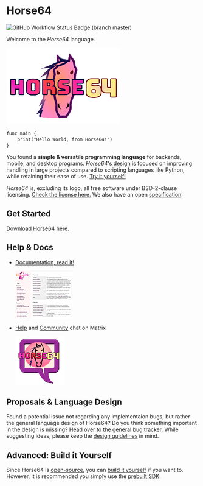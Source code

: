 
Horse64
=======

![GitHub Workflow Status Badge (branch master)](
    https://img.shields.io/github/workflow/status/horse64/horse64/Basic%20build%20and%20test/master?label=build%20and%20tests&style=flat-square
)

Welcome to the *Horse64* language.

[![logo](misc/logo-readme.png)](https://horse64.org)

```
func main {
    print("Hello World, from Horse64!")
}
```

You found a **simple & versatile programming language** for backends, mobile,
and desktop programs. *Horse64*'s [design](./docs/Design.md#overview) is
focused on improving handling in large projects compared to scripting
languages like Python, while retaining their ease of use. [Try it
yourself!](https://horse64.org/download)

*Horse64* is, excluding its logo, all free software
under BSD-2-clause licensing. [Check the license here.](LICENSE.md)
We also have an open [specification](./docs/Specification/Horse64.md).


Get Started
-----------

[Download Horse64 here.](https://horse64.org/download)


Help & Docs
-----------

* [Documentation, read it!](https://horse64.org/docs)

  [![docs screenshot](misc/README_image_docs.png)](
    https://horse64.org/docs
  )

* [Help](https://matrix.to/#/#horse64:matrix.org) and [Community](
  https://matrix.to/#/#horse64-community-barn:matrix.org) chat on Matrix

  [![chat icon](misc/logo_README_chat.png)](
    https://matrix.to/#/+horse64:matrix.org
  )


Proposals & Language Design
---------------------------

Found a potential issue not regarding any implementaion bugs, but
rather the general language design of Horse64? Do you think something
important in the design is missing? [Head over to the general bug
tracker](https://github.com/horse64/horse64-general/issues). While
suggesting ideas, please keep the [design guidelines](
./docs/Design.md#overview) in mind.


Advanced: Build it Yourself
---------------------------

Since Horse64 is [open-source](LICENSE.md), you can
[build it yourself](
    ./docs/horsec/horsec.md#manual-build   
) if you want to. However, it is recommended you simply
use the [prebuilt SDK](https://horse64.org/download).
